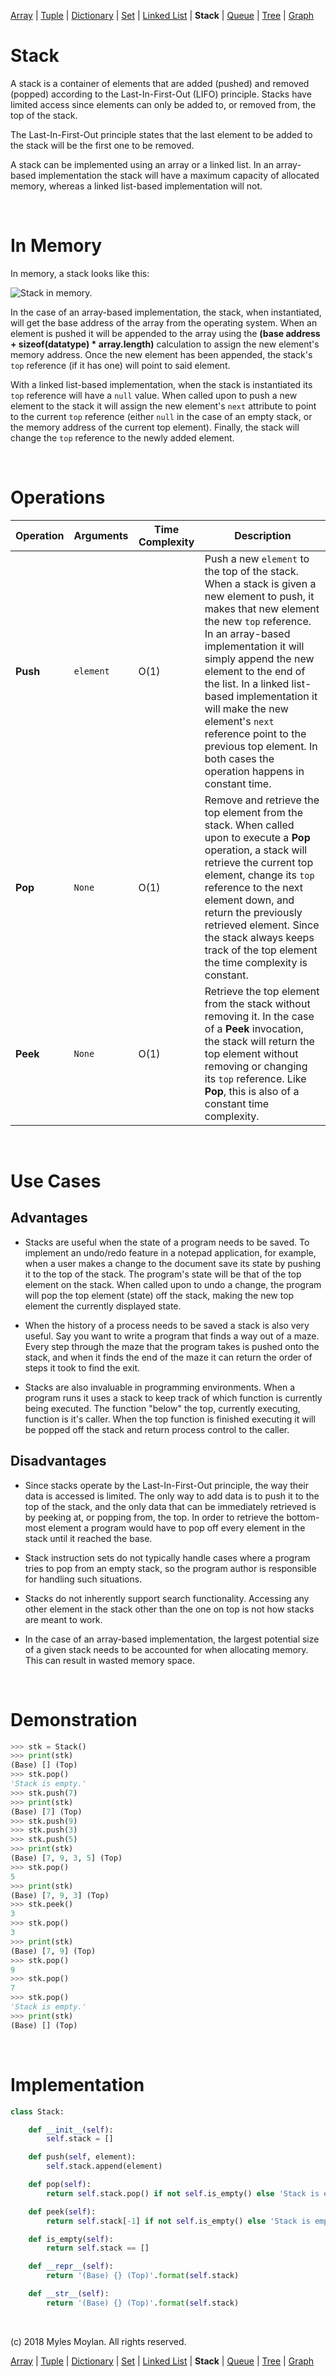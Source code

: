 [Array](array.md) | [Tuple](tuple.md) | [Dictionary](dictionary.md) | [Set](set.md) | [Linked List](linked_list.md) | __Stack__ | [Queue](queue.md) | [Tree](tree.md) | [Graph](graph.md)

# Stack

A stack is a container of elements that are added (pushed) and removed (popped) according to the Last-In-First-Out (LIFO) principle. Stacks have limited access since elements can only be added to, or removed from, the top of the stack.

The Last-In-First-Out principle states that the last element to be added to the stack will be the first one to be removed.

A stack can be implemented using an array or a linked list. In an array-based implementation the stack will have a maximum capacity of allocated memory, whereas a linked list-based implementation will not.

<br>

# In Memory

In memory, a stack looks like this:

![Stack in memory.](images/stack.png)

In the case of an array-based implementation, the stack, when instantiated, will get the base address of the array from the operating system. When an element is pushed it will be appended to the array using the __(base address + sizeof(datatype) * array.length)__ calculation to assign the new element's memory address. Once the new element has been appended, the stack's ```top``` reference (if it has one) will point to said element.

With a linked list-based implementation, when the stack is instantiated its ```top``` reference will have a ```null``` value. When called upon to push a new element to the stack it will assign the new element's ```next``` attribute to point to the current ```top``` reference (either ```null``` in the case of an empty stack, or the memory address of the current top element). Finally, the stack will change the ```top``` reference to the newly added element.

<br>

# Operations

| Operation | Arguments | Time Complexity | Description |
| --------- | --------- | --------------- | ----------- |
| __Push__ | ```element``` | O(1) | Push a new ```element``` to the top of the stack. When a stack is given a new element to push, it makes that new element the new ```top``` reference. In an array-based implementation it will simply append the new element to the end of the list. In a linked list-based implementation it will make the new element's ```next``` reference point to the previous top element. In both cases the operation happens in constant time.
| __Pop__ | ```None``` | O(1) | Remove and retrieve the top element from the stack. When called upon to execute a __Pop__ operation, a stack will retrieve the current top element, change its ```top``` reference to the next element down, and return the previously retrieved element. Since the stack always keeps track of the top element the time complexity is constant.
| __Peek__ | ```None``` | O(1) | Retrieve the top element from the stack without removing it. In the case of a __Peek__ invocation, the stack will return the top element without removing or changing its ```top``` reference. Like __Pop__, this is also of a constant time complexity.


<br>

# Use Cases

## Advantages

* Stacks are useful when the state of a program needs to be saved. To implement an undo/redo feature in a notepad application, for example, when a user makes a change to the document save its state by pushing it to the top of the stack. The program's state will be that of the top element on the stack. When called upon to undo a change, the program will pop the top element (state) off the stack, making the new top element the currently displayed state.

* When the history of a process needs to be saved a stack is also very useful. Say you want to write a program that finds a way out of a maze. Every step through the maze that the program takes is pushed onto the stack, and when it finds the end of the maze it can return the order of steps it took to find the exit.

* Stacks are also invaluable in programming environments. When a program runs it uses a stack to keep track of which function is currently being executed. The function "below" the top, currently executing, function is it's caller. When the top function is finished executing it will be popped off the stack and return process control to the caller.

## Disadvantages

* Since stacks operate by the Last-In-First-Out principle, the way their data is accessed is limited. The only way to add data is to push it to the top of the stack, and the only data that can be immediately retrieved is by peeking at, or popping from, the top. In order to retrieve the bottom-most element a program would have to pop off every element in the stack until it reached the base.

* Stack instruction sets do not typically handle cases where a program tries to pop from an empty stack, so the program author is responsible for handling such situations.

* Stacks do not inherently support search functionality. Accessing any other element in the stack other than the one on top is not how stacks are meant to work.

* In the case of an array-based implementation, the largest potential size of a given stack needs to be accounted for when allocating memory. This can result in wasted memory space.

<br>

# Demonstration

```python
>>> stk = Stack()
>>> print(stk)
(Base) [] (Top)
>>> stk.pop()
'Stack is empty.'
>>> stk.push(7)
>>> print(stk)
(Base) [7] (Top)
>>> stk.push(9)
>>> stk.push(3)
>>> stk.push(5)
>>> print(stk)
(Base) [7, 9, 3, 5] (Top)
>>> stk.pop()
5
>>> print(stk)
(Base) [7, 9, 3] (Top)
>>> stk.peek()
3
>>> stk.pop()
3
>>> print(stk)
(Base) [7, 9] (Top)
>>> stk.pop()
9
>>> stk.pop()
7
>>> stk.pop()
'Stack is empty.'
>>> print(stk)
(Base) [] (Top)
```

<br>

# Implementation

```python
class Stack:

    def __init__(self):
        self.stack = []

    def push(self, element):
        self.stack.append(element)

    def pop(self):
        return self.stack.pop() if not self.is_empty() else 'Stack is empty.'

    def peek(self):
        return self.stack[-1] if not self.is_empty() else 'Stack is empty.'

    def is_empty(self):
        return self.stack == []

    def __repr__(self):
        return '(Base) {} (Top)'.format(self.stack)

    def __str__(self):
        return '(Base) {} (Top)'.format(self.stack)
```

<br>

(c) 2018 Myles Moylan. All rights reserved.

[Array](array.md) | [Tuple](tuple.md) | [Dictionary](dictionary.md) | [Set](set.md) | [Linked List](linked_list.md) | __Stack__ | [Queue](queue.md) | [Tree](tree.md) | [Graph](graph.md)
